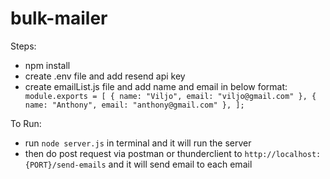 # bulk-mailer

Steps:

- npm install
- create .env file and add resend api key
- create emailList.js file and add name and email in below format:
  ` module.exports = [
{ name: "Viljo", email: "viljo@gmail.com" },
{ name: "Anthony", email: "anthony@gmail.com" },
];`

To Run:

- run `node server.js` in terminal and it will run the server
- then do post request via postman or thunderclient to `http://localhost:{PORT}/send-emails` and it will send email to each email
